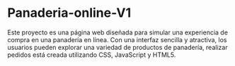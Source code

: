 # Panaderia-online-V1
Este proyecto es una página web diseñada para simular una experiencia de compra en una panadería en línea. Con una interfaz sencilla y atractiva, los usuarios pueden explorar una variedad de productos de panadería, realizar pedidos está creada utilizando CSS, JavaScript y HTML5.
